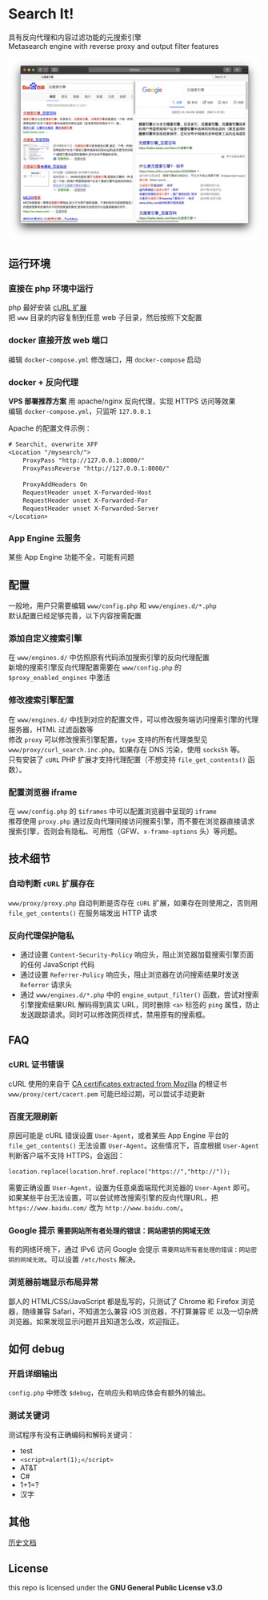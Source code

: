 # Search It!  

具有反向代理和内容过滤功能的元搜索引擎  
Metasearch engine with reverse proxy and output filter features  

![screenshot1](./screenshots/screenshot1.png)


## 运行环境  

### 直接在 php 环境中运行

php 最好安装 [cURL 扩展](http://php.net/manual/zh/book.curl.php)   
把 `www` 目录的内容复制到任意 web 子目录，然后按照下文配置  

### docker 直接开放 web 端口

编辑 `docker-compose.yml` 修改端口，用 `docker-compose` 启动  

### docker + 反向代理

**VPS 部署推荐方案** 用 apache/nginx 反向代理，实现 HTTPS 访问等效果   
编辑 `docker-compose.yml`，只监听 `127.0.0.1`   

Apache 的配置文件示例：  

    # Searchit, overwrite XFF
    <Location "/mysearch/">
        ProxyPass "http://127.0.0.1:8080/"
        ProxyPassReverse "http://127.0.0.1:8080/"
        
        ProxyAddHeaders On
        RequestHeader unset X-Forwarded-Host
        RequestHeader unset X-Forwarded-For
        RequestHeader unset X-Forwarded-Server
    </Location>

### App Engine 云服务

某些 App Engine 功能不全，可能有问题  

## 配置

一般地，用户只需要编辑 `www/config.php` 和 `www/engines.d/*.php`  
默认配置已经足够完善，以下内容按需配置  

### 添加自定义搜索引擎

在 `www/engines.d/` 中仿照原有代码添加搜索引擎的反向代理配置    
新增的搜索引擎反向代理配置需要在 `www/config.php` 的 `$proxy_enabled_engines` 中激活  

### 修改搜索引擎配置

在 `www/engines.d/` 中找到对应的配置文件，可以修改服务端访问搜索引擎的代理服务器，HTML 过滤函数等  
修改 `proxy` 可以修改搜索引擎配置，`type` 支持的所有代理类型见 `www/proxy/curl_search.inc.php`。如果存在 DNS 污染，使用 `socks5h` 等。    
只有安装了 `cURL` PHP 扩展才支持代理配置（不想支持 `file_get_contents()` 函数）。 

### 配置浏览器 iframe

在 `www/config.php` 的 `$iframes` 中可以配置浏览器中呈现的 `iframe`  
推荐使用 `proxy.php` 通过反向代理间接访问搜索引擎，而不要在浏览器直接请求搜索引擎，否则会有隐私、可用性（GFW、`x-frame-options` 头）等问题。    


## 技术细节

### 自动判断 `cURL` 扩展存在 

`www/proxy/proxy.php` 自动判断是否存在 `cURL` 扩展，如果存在则使用之，否则用 `file_get_contents()` 在服务端发出 HTTP 请求  

### 反向代理保护隐私

- 通过设置 `Content-Security-Policy` 响应头，阻止浏览器加载搜索引擎页面的任何 JavaScript 代码  
- 通过设置 `Referrer-Policy` 响应头，阻止浏览器在访问搜索结果时发送 `Referrer` 请求头  
- 通过 `www/engines.d/*.php` 中的 `engine_output_filter()` 函数，尝试对搜索引擎搜索结果URL 解码得到真实 URL，同时删除 `<a>` 标签的 `ping` 属性，防止发送跟踪请求。同时可以修改网页样式，禁用原有的搜索框。  

## FAQ

### cURL 证书错误

cURL 使用的来自于 [CA certificates extracted from Mozilla](https://curl.haxx.se/docs/caextract.html) 的根证书 `www/proxy/cert/cacert.pem` 可能已经过期，可以尝试手动更新  


### 百度无限刷新

原因可能是 cURL 错误设置 `User-Agent`，或者某些 App Engine 平台的 `file_get_contents()` 无法设置 `User-Agent`。这些情况下，百度根据 `User-Agent` 判断客户端不支持 HTTPS，会返回：  

    location.replace(location.href.replace("https://","http://"));

需要正确设置 `User-Agent`，设置为任意桌面端现代浏览器的 `User-Agent` 即可。  
如果某些平台无法设置，可以尝试修改搜索引擎的反向代理URL，把 `https://www.baidu.com/` 改为 `http://www.baidu.com/`。  

### Google 提示 `需要网站所有者处理的错误：网站密钥的网域无效`

有的网络环境下，通过 IPv6 访问 Google 会提示 `需要网站所有者处理的错误：网站密钥的网域无效`。可以设置 `/etc/hosts` 解决。  

### 浏览器前端显示布局异常

鄙人的 HTML/CSS/JavaScript 都是乱写的，只测试了 Chrome 和 Firefox 浏览器，随缘兼容 Safari，不知道怎么兼容 iOS 浏览器，不打算兼容 IE 以及一切杂牌浏览器。如果发现显示问题并且知道怎么改，欢迎指正。  

## 如何 debug

### 开启详细输出

`config.php` 中修改 `$debug`，在响应头和响应体会有额外的输出。  

### 测试关键词

测试程序有没有正确编码和解码关键词：  

- test
- `<script>alert(1);</script>`
- AT&T
- C#
- 1+1=?
- 汉字


## 其他

[历史文档](history.md)  

## License

this repo is licensed under the **GNU General Public License v3.0**
